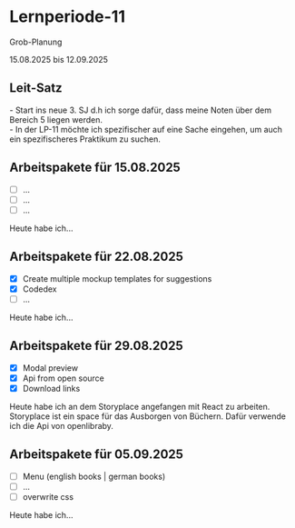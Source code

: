 # Lernperiode-11
Grob-Planung

15.08.2025 bis 12.09.2025

## Leit-Satz

*-* Start ins neue 3. SJ d.h ich sorge dafür, dass meine Noten über dem Bereich 5 liegen werden. </br>
*-* In der LP-11 möchte ich spezifischer auf eine Sache eingehen, um auch ein spezifischeres Praktikum zu suchen.

## Arbeitspakete für 15.08.2025

- [ ] ...
- [ ] ...
- [ ] ...

Heute habe ich...

## Arbeitspakete für 22.08.2025

- [x] Create multiple mockup templates for suggestions
- [x] Codedex
- [ ] ...

Heute habe ich...

## Arbeitspakete für 29.08.2025

- [x] Modal preview
- [x] Api from open source
- [x] Download links

Heute habe ich an dem Storyplace angefangen mit React zu arbeiten. Storyplace ist ein space für das Ausborgen von Büchern. Dafür verwende ich die Api von openlibraby.

## Arbeitspakete für 05.09.2025

- [ ] Menu (english books | german books)
- [ ] ...
- [ ] overwrite css

Heute habe ich...

